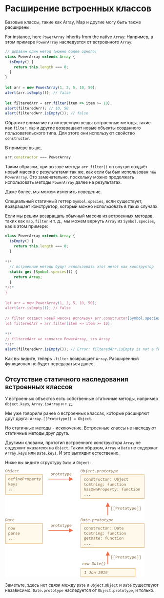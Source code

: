 
# Расширение встроенных классов

Базовые классы, такие как Array, Map и другие могу быть также расширены.

For instance, here `PowerArray` inherits from the native `Array`:
Например, в этом примере `PowerArray` наследуется от встроенного `Array`:

```js run
// добавим один метод (можно более одного)
class PowerArray extends Array {
  isEmpty() {
    return this.length === 0;
  }
}

let arr = new PowerArray(1, 2, 5, 10, 50);
alert(arr.isEmpty()); // false

let filteredArr = arr.filter(item => item >= 10);
alert(filteredArr); // 10, 50
alert(filteredArr.isEmpty()); // false
```

Обратите внимание на интересную вещь: встроенные методы, такие как `filter`, `map` и другие возвращают новые объекты созданного пользовательского типа. Для этого они используют свойство `constructor`.

В примере выше,
```js
arr.constructor === PowerArray
```

Таким образом, при вызове метода `arr.filter()` он внутри создаёт новый массив с результатами так же, как если бы был использован `new PowerArray`.
Это замечательно, поскольку можно продолжать использовать методы `PowerArray` далее на результатах.

Даже более, мы можем изменить поведение.

Специальный статичный геттер `Symbol.species`, если существует, возвращает конструктор, который можно использовать в таких случаях.

Если мы решим возвращать обычный массив из встроенных методов, таких как `map`, `filter` и т. д., мы можем вернуть `Array` из `Symbol.species`, как в этом примере:

```js run
class PowerArray extends Array {
  isEmpty() {
    return this.length === 0;
  }

*!*
  // встроенные методы будут использовать этот метот как конструктор
  static get [Symbol.species]() {
    return Array;
  }
*/!*
}

let arr = new PowerArray(1, 2, 5, 10, 50);
alert(arr.isEmpty()); // false

// filter создаст новый массив используя arr.constructor[Symbol.species] как конструктор
let filteredArr = arr.filter(item => item >= 10);

*!*
// filteredArr не является PowerArray, это Array
*/!*
alert(filteredArr.isEmpty()); // Error: filteredArr.isEmpty is not a function
```

Как вы видите, теперь `.filter` возвращает `Array`. Расширенный функционал не будет передаваться далее.

## Отсутствие статичного наследования встроенных классов

У встроенных объектов есть собственные статичные методы, например `Object.keys`, `Array.isArray` и т. д.

Мы уже говорили ранее о встроенных классах, которые расширяют друг друга: `Array.[[Prototype]] = Object`.

Но статичные методы - исключение. Встроенные классы не наследуют статичные методы друг друга.

Другими словами, прототип встроенного конструктора `Array` не содержит указателя на `Object`. Таким образом, `Array` и `Date` не содержат `Array.keys` или `Date.keys`. И это выглядит естественно.

Ниже вы видите структуру `Date` и `Object`:

![](object-date-inheritance.png)

Заметьте, здесь нет связи между `Date` и `Object`.`Object` и `Date` существуют независимо. `Date.prototype` наследуется от `Object.prototype`, и только.
